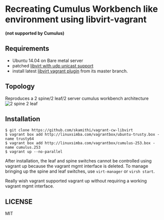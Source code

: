 # Recreating Cumulus Workbench like environment using libvirt-vagrant

**(not supported by Cumulus)**

## Requirements

* Ubuntu 14.04 on Bare metal server
* patched [libvirt with udp unicast
  support](https://launchpad.net/~linuxsimba/+archive/ubuntu/libvirt-udp-tunnel)
* install latest [libvirt vagrant plugin](http://linuxsimba.com/vagrant-libvirt-install/) from its master branch.

## Topology
Reproduces a 2 spine/2 leaf/2 server cumulus workbench architecture
![2 spine 2 leaf](https://support.cumulusnetworks.com/hc/en-us/article_attachments/201247418/ibgp-2lt22s.png)


## Installation

```
$ git clone https://github.com/skamithi/vagrant-cw-libvirt
$ vagrant box add http://linuxsimba.com/vagrantbox/ubuntu-trusty.box -name trusty64
$ vagrant box add http://linuxsimba.com/vagrantbox/cumulus-253.box -name cumulus.253
$ vagrant up --no-parallel
```

After installation, the leaf and spine switches cannot be controlled using
vagrant up because the vagrant mgmt interface is deleted. To manage bringing up
the spine and leaf switches, use ``virt-manager`` or ``virsh start``.

Really wish vagrant supported vagrant up without requiring a working vagrant
mgmt interface.

## LICENSE
MIT





